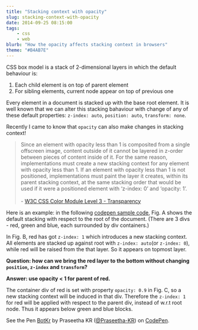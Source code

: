 ```yaml
---
title: "Stacking context with opacity"
slug: stacking-context-with-opacity
date: 2014-09-25 08:15:00
tags:
    - css
    - web
blurb: "How the opacity affects stacking context in browsers"
theme: "#B4AB7E"
---
```


CSS box model is a stack of 2-dimensional layers in which the default behaviour is:

1. Each child element is on top of parent element
2. For sibling elements, current node appear on top of previous one

Every element in a document is stacked up with the base root element. It is well known that we can alter this stacking bahaviour with change of any of these default properties: `z-index: auto`, `position: auto`, `transform: none`.

Recently I came to know that `opacity` can also make changes in stacking context!

<blockquote>Since an element with opacity less than 1 is composited from a single offscreen image, content outside of it cannot be layered in z-order between pieces of content inside of it. For the same reason, implementations must create a new stacking context for any element with opacity less than 1. If an element with opacity less than 1 is not positioned, implementations must paint the layer it creates, within its parent stacking context, at the same stacking order that would be used if it were a positioned element with ‘z-index: 0’ and ‘opacity: 1’. <br><br>- <a href="http://www.w3.org/TR/css3-color/#transparency">W3C CSS Color Module Level 3 - Transparency</a></blockquote>

Here is an example: in the following <a href="http://codepen.io/Praseetha-KR/pen/BotKr">codepen sample code</a>, Fig. A shows the default stacking with respect to the root of the document. (There are 3 divs - red, green and blue, each surrounded by div containers.)

In Fig. B, red has got `z-index: 1` which introduces a new stacking context. All elements are stacked up against root with `z-index: auto`(or `z-index: 0`), while red will be raised from the that layer. So it appears on topmost layer.

**Question: how can we bring the red layer to the bottom without changing `position`, `z-index` and `transform`?**

**Answer: use opacity < 1 for parent of red.**

The container div of red is set with property `opacity: 0.9` in Fig. C, so a new stacking context will be induced in that div. Therefore the `z-index: 1` for red will be applied with respect to the parent div, instead of w.r.t root node. Thus it appears below green and blue blocks.

<p data-height="400" data-theme-id="light" data-slug-hash="BotKr" data-default-tab="result" class='codepen'>See the Pen <a href='http://codepen.io/Praseetha-KR/pen/BotKr/'>BotKr</a> by Praseetha KR (<a href='http://codepen.io/Praseetha-KR'>@Praseetha-KR</a>) on <a href='http://codepen.io'>CodePen</a>.</p>

<script src="//codepen.io/assets/embed/ei.js"></script>
